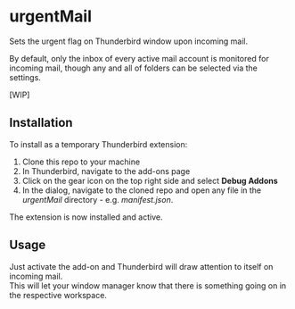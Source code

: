 # urgentMail
Sets the urgent flag on Thunderbird window upon incoming mail.

By default, only the inbox of every active mail account is monitored for incoming mail, though any and all of folders can be selected via the settings.

[WIP]

## Installation

To install as a temporary Thunderbird extension:

1. Clone this repo to your machine
2. In Thunderbird, navigate to the add-ons page
3. Click on the gear icon on the top right side and select __Debug Addons__
4. In the dialog, navigate to the cloned repo and open any file in the _urgentMail_ directory - e.g. _manifest.json_.

The extension is now installed and active.

## Usage
Just activate the add-on and Thunderbird will draw attention to itself on incoming mail.  
This will let your window manager know that there is something going on in the respective workspace.

